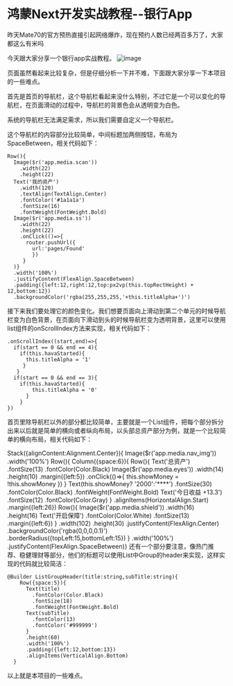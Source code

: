 # 鸿蒙Next开发实战教程--银行App
昨天Mate70的官方预热直接引起网络爆炸，现在预约人数已经两百多万了，大家都这么有米吗

今天跟大家分享一个银行app实战教程。
![image](https://github.com/user-attachments/assets/60fbcf3e-cefa-41b8-8ca3-712bc0d7a02a)

页面虽然看起来比较复杂，但是仔细分析一下并不难，下面跟大家分享一下本项目的一些难点。

首先是首页的导航栏，这个导航栏看起来没什么特别，不过它是一个可以变化的导航栏，在页面滑动的过程中，导航栏的背景色会从透明变为白色。

系统的导航栏无法满足需求，所以我们需要自定义一个导航栏。

这个导航栏的内容部分比较简单，中间标题加两侧按钮，布局为SpaceBetween，相关代码如下：

```
Row(){  
  Image($r('app.media.scan'))    
    .width(22)    
    .height(22)  
  Text('我的资产')    
    .width(120)    
    .textAlign(TextAlign.Center)    
    .fontColor('#1a1a1a')    
    .fontSize(16)    
    .fontWeight(FontWeight.Bold)  
  Image($r('app.media.ss'))    
    .width(22)    
    .height(22)    
    .onClick(()=>{      
      router.pushUrl({        
        url:'pages/Found'      
        })    
     }
  )}
  .width('100%')
  .justifyContent(FlexAlign.SpaceBetween)
  .padding({left:12,right:12,top:px2vp(this.topRectHeight) + 12,bottom:12})
  .backgroundColor('rgba(255,255,255,'+this.titleAlpha+')')
```

接下来我们要处理它的颜色变化。我们想要页面向上滑动到第二个单元的时候导航栏变为白色背景，在页面向下滑动到头的时候导航栏变为透明背景，这里可以使用list组件的onScrollIndex方法来实现，相关代码如下：

```
.onScrollIndex((start,end)=>{  
  if(start == 0 && end == 4){    
    if(this.havaStarted){      
      this.titleAlpha = '1'   
     } 
   }  
  if(start == 0 && end == 3){    
    if(this.havaStarted){      
        this.titleAlpha = '0'    
      }  
    }
})
```

首页里除导航栏以外的部分都比较简单，主要就是一个List组件，把每个部分拆分出来以后就是简单的横向或者纵向布局，以头部总资产部分为例，就是一个比较简单的横向布局，相关代码如下：

Stack({alignContent:Alignment.Center}){  Image($r('app.media.nav_img'))    .width('100%')  Row(){    Column({space:6}){      Row(){        Text('总资产')          .fontSize(13)          .fontColor(Color.Black)        Image($r('app.media.eyes'))          .width(14)          .height(10)          .margin({left:5})          .onClick(()=>{            this.showMoney = !this.showMoney          })      }      Text(this.showMoney? '2000':'****')        .fontSize(30)        .fontColor(Color.Black)        .fontWeight(FontWeight.Bold)      Text('今日收益 +13.3')        .fontSize(12)        .fontColor(Color.Gray)    }    .alignItems(HorizontalAlign.Start)    .margin({left:26})    Row(){      Image($r('app.media.shield'))        .width(16)        .height(16)      Text('开启保障')        .fontColor(Color.White)        .fontSize(13)        .margin({left:6})    }    .width(102)    .height(30)    .justifyContent(FlexAlign.Center)    .backgroundColor('rgba(0,0,0,0.1)')    .borderRadius({topLeft:15,bottomLeft:15})  }  .width('100%')  .justifyContent(FlexAlign.SpaceBetween)}
还有一个部分要注意，像热门推荐、稳健理财等部分，他们的标题可以使用List中Group的header来实现，这样实现的代码就比较简洁：

```
@Builder ListGroupHeader(title:string,subTitle:string){  
    Row({space:5}){    
      Text(title)      
        .fontColor(Color.Black)      
        .fontSize(18)      
        .fontWeight(FontWeight.Bold)    
      Text(subTitle)      
        .fontColor(13)      
        .fontColor('#999999')  
      }  
      .height(60)  
      .width('100%')  
      .padding({left:12,bottom:13})  
      .alignItems(VerticalAlign.Bottom)
  }
```


以上就是本项目的一些难点。
